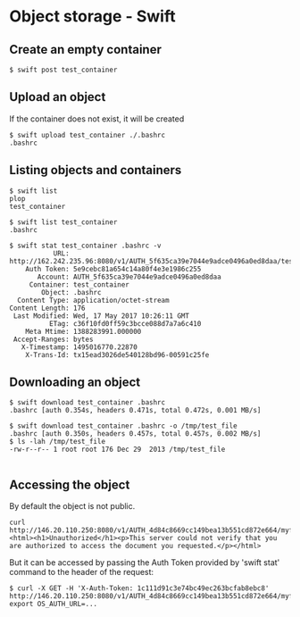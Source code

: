 # Object storage  - Swift

## Create an empty container

~~~
$ swift post test_container
~~~

## Upload an object

If the container does not exist, it will be created
~~~
$ swift upload test_container ./.bashrc 
.bashrc
~~~

## Listing objects and containers

~~~
$ swift list 
plop
test_container

$ swift list test_container
.bashrc

$ swift stat test_container .bashrc -v
           URL: http://162.242.235.96:8080/v1/AUTH_5f635ca39e7044e9adce0496a0ed8daa/test_container/.bashrc
    Auth Token: 5e9cebc81a654c14a80f4e3e1986c255
       Account: AUTH_5f635ca39e7044e9adce0496a0ed8daa
     Container: test_container
        Object: .bashrc
  Content Type: application/octet-stream
Content Length: 176
 Last Modified: Wed, 17 May 2017 10:26:11 GMT
          ETag: c36f10fd0ff59c3bcce088d7a7a6c410
    Meta Mtime: 1388283991.000000
 Accept-Ranges: bytes
   X-Timestamp: 1495016770.22870
    X-Trans-Id: tx15ead3026de540128bd96-00591c25fe
~~~

## Downloading an object

~~~
$ swift download test_container .bashrc
.bashrc [auth 0.354s, headers 0.471s, total 0.472s, 0.001 MB/s]

$ swift download test_container .bashrc -o /tmp/test_file
.bashrc [auth 0.350s, headers 0.457s, total 0.457s, 0.002 MB/s]
$ ls -lah /tmp/test_file
-rw-r--r-- 1 root root 176 Dec 29  2013 /tmp/test_file


~~~

## Accessing the object
By default the object is not public.
~~~
curl http://146.20.110.250:8080/v1/AUTH_4d84c8669cc149bea13b551cd872e664/myfiles/demorc
<html><h1>Unauthorized</h1><p>This server could not verify that you are authorized to access the document you requested.</p></html>
~~~
But it can be accessed by passing the Auth Token provided by 'swift stat' command to the header of the request:

~~~
$ curl -X GET -H 'X-Auth-Token: 1c111d91c3e74bc49ec263bcfab8ebc8' http://146.20.110.250:8080/v1/AUTH_4d84c8669cc149bea13b551cd872e664/myfiles/demorc
export OS_AUTH_URL=...
~~~


